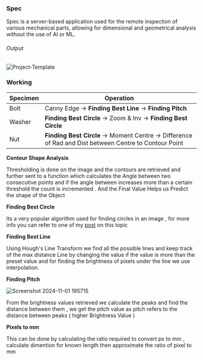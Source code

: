 ### Spec

Spec is a server-based application used for the remote inspection of various mechanical parts, allowing for dimensional and geometrical analysis without the use of AI or ML.

###### Output 

![Project-Template](https://github.com/user-attachments/assets/bdbcb3fe-c95d-483f-b435-e8d830229d61)

### Working

|  Specimen | Operation  |
| ------------ | ------------ |
|  Bolt |   Canny Edge -> **Finding Best Line** -> **Finding Pitch** |
|   Washer |   **Finding Best Circle** -> Zoom & Inv -> **Finding Best Circle** | 
|   Nut |  **Finding Best Circle** -> Moment Centre -> Difference of Rad and Dist between Centre to Contour Point |

**Contour Shape Analysis**

Thresholding is done on the image and the contours are retrieved and further sent to a function which calculates the Angle between two consecutive points and if the angle between increases more than a certain threshold the  count is incremented . And the Final Value Helps us Predict the shape of the Object


**Finding Best Circle**

Its a very popular algorithm used for finding circles in an image , for more info you can refer to one of my [post](https://www.linkedin.com/posts/sadx2k5_houghs-circle-transform-activity-7230532969671577600-5Jy0) on this topic

**Finding Best Line**

Using Hough's Line Transform we find all the possible lines and keep track of the max distance Line by changing the value if the value is more than the preset value and for finding the brightness of pixels under the line we use interpolation. 

**Finding Pitch**

![Screenshot 2024-11-01 195715](https://github.com/user-attachments/assets/0ac968d8-a8d0-4f19-b34f-84d68fcdec5d)

From the brightness values retrieved we calculate the peaks and find the distance between them , we get the pitch value as pitch refers to the distance between peaks ( higher Brightness Value )

**Pixels to mm**

This can be done by calculating the ratio required to convert px to mm , calculate dimention for known  length then approximate the ratio of pixel to mm
